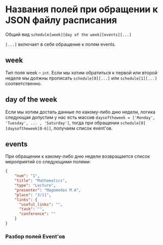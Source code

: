 # Названия полей при обращении к JSON файлу расписания
Общий вид
```schedule[week][day of the week][events][...]```

```[...]``` включает в себя обращение к полям events.

## week
Тип поля week – ```int```.
Если мы хотим обратиться к первой или второй неделе мы должны прописать 
```schedule[0][...]``` или ```schedule[1][...]``` соответственно.

## day of the week
Если мы хотим достать данные по какому-либо дню недели, логика следующая
допустим у нас есть массив ```daysoftheweek = ['Monday', 'Tuesday', ... , 'Saturday']```,
тогда при обращении ```schedule[0][daysoftheweek[0-6]]```, получаем список event'ов.

## events
При обращении к какому-либо дню недели возвращается список мероприятий
со следующими полями:
```json
{
    "num": "1",
    "title": "Mathematics",
    "type": "Lecture",
    "presenter": "Magomedov M.A",
    "place": "3/11",
    "links": {
      "useful_links": "",
      "task": "",
      "conference": ""
    }
}
```

### Разбор полей Event'ов
